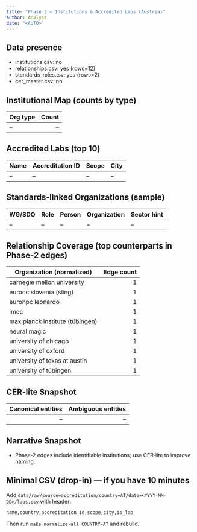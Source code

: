 ```yaml
---
title: "Phase 3 — Institutions & Accredited Labs (Austria)"
author: Analyst
date: "<AUTO>"
---
```


## Data presence
- institutions.csv: no
- relationships.csv: yes (rows=12)
- standards_roles.tsv: yes (rows=2)
- cer_master.csv: no

## Institutional Map (counts by type)
| Org type | Count |
|---|---:|
| – | – |


## Accredited Labs (top 10)
| Name | Accreditation ID | Scope | City |
|---|---|---|---|
| – | – | – | – |


## Standards‑linked Organizations (sample)
| WG/SDO | Role | Person | Organization | Sector hint |
|---|---|---|---|---|
| – | – | – | – | – |


## Relationship Coverage (top counterparts in Phase‑2 edges)
| Organization (normalized) | Edge count |
|---|---:|
| carnegie mellon university | 1 |
| eurocc slovenia (sling) | 1 |
| eurohpc leonardo | 1 |
| imec | 1 |
| max planck institute (tübingen) | 1 |
| neural magic | 1 |
| university of chicago | 1 |
| university of oxford | 1 |
| university of texas at austin | 1 |
| university of tübingen | 1 |


## CER‑lite Snapshot
| Canonical entities | Ambiguous entities |
|---:|---:|
| – | – |


## Narrative Snapshot
- Phase‑2 edges include identifiable institutions; use CER‑lite to improve naming.

## Minimal CSV (drop‑in) — if you have 10 minutes
Add `data/raw/source=accreditation/country=AT/date=<YYYY-MM-DD>/labs.csv` with header:

```
name,country,accreditation_id,scope,city,is_lab
```
Then run `make normalize-all COUNTRY=AT` and rebuild.